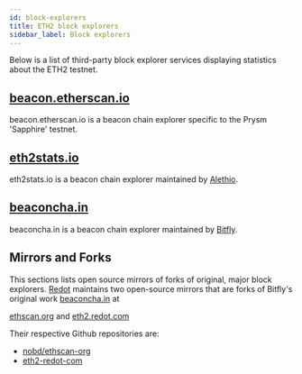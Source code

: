 ```yaml
---
id: block-explorers
title: ETH2 block explorers
sidebar_label: Block explorers
---
```


Below is a list of third-party block explorer services displaying statistics about the ETH2 testnet.

## [beacon.etherscan.io](https://beacon.etherscan.io)

beacon.etherscan.io is a beacon chain explorer specific to the Prysm 'Sapphire' testnet.

## [eth2stats.io](https://eth2stats.io)

eth2stats.io is a beacon chain explorer maintained by [Alethio](https://aleth.io).

## [beaconcha.in](https://beaconcha.in/)

beaconcha.in is a beacon chain explorer maintained by [Bitfly](https://www.bitfly.at).

## Mirrors and Forks

This sections lists open source mirrors of forks of original, major block explorers. [Redot](https://redot.com) maintains two open-source mirrors that are forks of Bitfly's original work [beaconcha.in](https://beaconcha.in) at

[ethscan.org](https://ethscan.org)
and
[eth2.redot.com](https://eth2.redot.com)

Their respective Github repositories are:

- [nobd/ethscan-org](https://github.com/nobd/ethscan-org)
- [eth2-redot-com](https://github.com/AtlantPlatform/eth2-redot-com)


